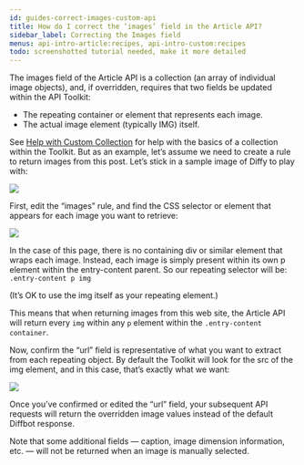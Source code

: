 ```yaml
---
id: guides-correct-images-custom-api
title: How do I correct the ‘images’ field in the Article API?
sidebar_label: Correcting the Images field
menus: api-intro-article:recipes, api-intro-custom:recipes
todo: screenshotted tutorial needed, make it more detailed
---
```


The images field of the Article API is a collection (an array of individual image objects), and, if overridden, requires that two fields be updated within the API Toolkit:

- The repeating container or element that represents each image.
- The actual image element (typically IMG) itself.

See [Help with Custom Collection](guides-custom-collections) for help with the basics of a collection within the Toolkit. But as an example, let’s assume we need to create a rule to return images from this post. Let’s stick in a sample image of Diffy to play with:

![](/img/e50292938335d1d2c8138bcae829c07f-1-copy.png)

First, edit the “images” rule, and find the CSS selector or element that appears for each image you want to retrieve:

![](/img/ss_2015-1123_913.png)

In the case of this page, there is no containing div or similar element that wraps each image. Instead, each image is simply present within its own p element within the entry-content parent. So our repeating selector will be: `.entry-content p img`

(It’s OK to use the img itself as your repeating element.)

This means that when returning images from this web site, the Article API will return every `img` within any `p` element within the `.entry-content container`.

Now, confirm the “url” field is representative of what you want to extract from each repeating object. By default the Toolkit will look for the src of the img element, and in this case, that’s exactly what we want:

![](/img/ss_2015-1123_912.png)

Once you’ve confirmed or edited the “url” field, your subsequent API requests will return the overridden image values instead of the default Diffbot response.

Note that some additional fields — caption, image dimension information, etc. — will not be returned when an image is manually selected.

